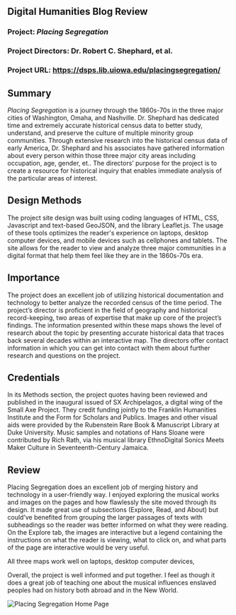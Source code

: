 ## Digital Humanities Blog Review

### **Project**: **_Placing Segregation_**

### Project Directors: Dr. Robert C. Shephard, et al.

### Project URL: https://dsps.lib.uiowa.edu/placingsegregation/

## Summary

_Placing Segregation_ is a journey through the 1860s-70s in the three major cities of Washington, Omaha, and Nashville. Dr. Shephard has dedicated time and extremely accurate historical census data to better study, understand, and preserve the culture of multiple minority group communities. Through extensive research into the historical census data of early America, Dr. Shephard and his associates have gathered information about every person within those three major city areas including occupation, age, gender, et.. The directors’ purpose for the project is to create a resource for historical inquiry that enables immediate analysis of the particular areas of interest. 

## Design Methods

The project site design was built using coding languages of HTML, CSS, Javascript and text-based GeoJSON, and the library Leaflet.js. The usage of these tools optimizes the reader's experience on laptops, desktop computer devices, and mobile devices such as cellphones and tablets. The site allows for the reader to view and analyze three major communities in a digital format that help them feel like they are in the 1860s-70s era.

## Importance

The project does an excellent job of utilizing historical documentation and technology to better analyze the recorded census of the time period. The project’s director is proficient in the field of geography and historical record-keeping, two areas of expertise that make up core of the project’s findings. The information presented within these maps shows the level of research about the topic by presenting accurate historical data that traces back several decades within an interactive map. The directors offer contact information in which you can get into contact with them about further research and questions on the project.

## Credentials

In its Methods section, the project quotes having been reviewed and published in the inaugural issued of SX Archipelagos, a digital wing of the Small Axe Project. They credit funding jointly to the Franklin Humanities Institute and the Form for Scholars and Publics. Images and other visual aids were provided by the Rubenstein Rare Book & Manuscript Library at Duke University. Music samples and notations of Hans Sloane were contributed by Rich Rath, via his musical library EthnoDigital Sonics Meets Maker Culture in Seventeenth-Century Jamaica.

## Review

Placing Segregation does an excellent job of merging history and technology in a user-friendly way. I enjoyed exploring the musical works and images on the pages and how flawlessly the site moved through its design. It made great use of subsections (Explore, Read, and About) but could’ve benefited from grouping the larger passages of texts with subheadings so the reader was better informed on what they were reading. On the Explore tab, the images are interactive but a legend containing the instructions on what the reader is viewing, what to click on, and what parts of the page are interactive would be very useful.

All three maps work well on laptops, desktop computer devices, 

Overall, the project is well informed and put together. I feel as though it does a great job of teaching one about the musical influences enslaved peoples had on history both abroad and in the New World.



![Placing Segregation Home Page](https://bryan-atanacio.github.io/bryan-atanacio-CNU/_images/Home.jpg)
